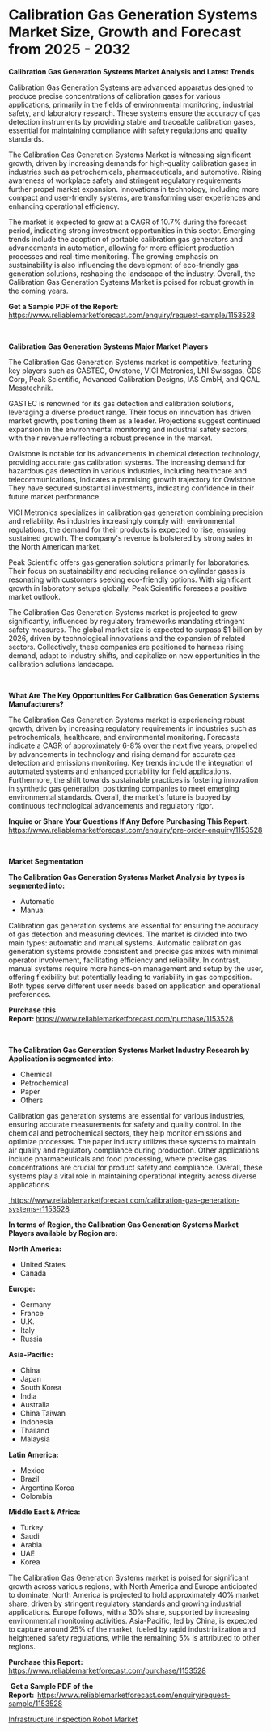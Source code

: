 <p><h1>Calibration Gas Generation Systems Market Size, Growth and Forecast from 2025 - 2032</h1></p><p><strong>Calibration Gas Generation Systems Market Analysis and Latest Trends</strong></p>
<p><p>Calibration Gas Generation Systems are advanced apparatus designed to produce precise concentrations of calibration gases for various applications, primarily in the fields of environmental monitoring, industrial safety, and laboratory research. These systems ensure the accuracy of gas detection instruments by providing stable and traceable calibration gases, essential for maintaining compliance with safety regulations and quality standards.</p><p>The Calibration Gas Generation Systems Market is witnessing significant growth, driven by increasing demands for high-quality calibration gases in industries such as petrochemicals, pharmaceuticals, and automotive. Rising awareness of workplace safety and stringent regulatory requirements further propel market expansion. Innovations in technology, including more compact and user-friendly systems, are transforming user experiences and enhancing operational efficiency.</p><p>The market is expected to grow at a CAGR of 10.7% during the forecast period, indicating strong investment opportunities in this sector. Emerging trends include the adoption of portable calibration gas generators and advancements in automation, allowing for more efficient production processes and real-time monitoring. The growing emphasis on sustainability is also influencing the development of eco-friendly gas generation solutions, reshaping the landscape of the industry. Overall, the Calibration Gas Generation Systems Market is poised for robust growth in the coming years.</p></p>
<p><strong>Get a Sample PDF of the Report:&nbsp;</strong> <a href="https://www.reliablemarketforecast.com/enquiry/request-sample/1153528?utm_campaign=3539&utm_medium=2&utm_source=Github&utm_content=ia&utm_term=12042025&utm_id=calibration-gas-generation-systems">https://www.reliablemarketforecast.com/enquiry/request-sample/1153528</a></p>
<p>&nbsp;</p>
<p><strong>Calibration Gas Generation Systems Major Market Players</strong></p>
<p><p>The Calibration Gas Generation Systems market is competitive, featuring key players such as GASTEC, Owlstone, VICI Metronics, LNI Swissgas, GDS Corp, Peak Scientific, Advanced Calibration Designs, IAS GmbH, and QCAL Messtechnik.</p><p>GASTEC is renowned for its gas detection and calibration solutions, leveraging a diverse product range. Their focus on innovation has driven market growth, positioning them as a leader. Projections suggest continued expansion in the environmental monitoring and industrial safety sectors, with their revenue reflecting a robust presence in the market.</p><p>Owlstone is notable for its advancements in chemical detection technology, providing accurate gas calibration systems. The increasing demand for hazardous gas detection in various industries, including healthcare and telecommunications, indicates a promising growth trajectory for Owlstone. They have secured substantial investments, indicating confidence in their future market performance.</p><p>VICI Metronics specializes in calibration gas generation combining precision and reliability. As industries increasingly comply with environmental regulations, the demand for their products is expected to rise, ensuring sustained growth. The company's revenue is bolstered by strong sales in the North American market.</p><p>Peak Scientific offers gas generation solutions primarily for laboratories. Their focus on sustainability and reducing reliance on cylinder gases is resonating with customers seeking eco-friendly options. With significant growth in laboratory setups globally, Peak Scientific foresees a positive market outlook.</p><p>The Calibration Gas Generation Systems market is projected to grow significantly, influenced by regulatory frameworks mandating stringent safety measures. The global market size is expected to surpass $1 billion by 2026, driven by technological innovations and the expansion of related sectors. Collectively, these companies are positioned to harness rising demand, adapt to industry shifts, and capitalize on new opportunities in the calibration solutions landscape.</p></p>
<p>&nbsp;</p>
<p><strong>What Are The Key Opportunities For Calibration Gas Generation Systems Manufacturers?</strong></p>
<p><p>The Calibration Gas Generation Systems market is experiencing robust growth, driven by increasing regulatory requirements in industries such as petrochemicals, healthcare, and environmental monitoring. Forecasts indicate a CAGR of approximately 6-8% over the next five years, propelled by advancements in technology and rising demand for accurate gas detection and emissions monitoring. Key trends include the integration of automated systems and enhanced portability for field applications. Furthermore, the shift towards sustainable practices is fostering innovation in synthetic gas generation, positioning companies to meet emerging environmental standards. Overall, the market's future is buoyed by continuous technological advancements and regulatory rigor.</p></p>
<p><strong>Inquire or Share Your Questions If Any Before Purchasing This Report:</strong> <a href="https://www.reliablemarketforecast.com/enquiry/pre-order-enquiry/1153528?utm_campaign=3539&utm_medium=2&utm_source=Github&utm_content=ia&utm_term=12042025&utm_id=calibration-gas-generation-systems">https://www.reliablemarketforecast.com/enquiry/pre-order-enquiry/1153528</a></p>
<p>&nbsp;</p>
<p><strong>Market Segmentation</strong></p>
<p><strong>The Calibration Gas Generation Systems Market Analysis by types is segmented into:</strong></p>
<p><ul><li>Automatic</li><li>Manual</li></ul></p>
<p><p>Calibration gas generation systems are essential for ensuring the accuracy of gas detection and measuring devices. The market is divided into two main types: automatic and manual systems. Automatic calibration gas generation systems provide consistent and precise gas mixes with minimal operator involvement, facilitating efficiency and reliability. In contrast, manual systems require more hands-on management and setup by the user, offering flexibility but potentially leading to variability in gas composition. Both types serve different user needs based on application and operational preferences.</p></p>
<p><strong>Purchase this Report:&nbsp;</strong><a href="https://www.reliablemarketforecast.com/purchase/1153528?utm_campaign=3539&utm_medium=2&utm_source=Github&utm_content=ia&utm_term=12042025&utm_id=calibration-gas-generation-systems">https://www.reliablemarketforecast.com/purchase/1153528</a></p>
<p>&nbsp;</p>
<p><strong>The Calibration Gas Generation Systems Market Industry Research by Application is segmented into:</strong></p>
<p><ul><li>Chemical</li><li>Petrochemical</li><li>Paper</li><li>Others</li></ul></p>
<p><p>Calibration gas generation systems are essential for various industries, ensuring accurate measurements for safety and quality control. In the chemical and petrochemical sectors, they help monitor emissions and optimize processes. The paper industry utilizes these systems to maintain air quality and regulatory compliance during production. Other applications include pharmaceuticals and food processing, where precise gas concentrations are crucial for product safety and compliance. Overall, these systems play a vital role in maintaining operational integrity across diverse applications.</p></p>
<p><a href="https://www.reliablemarketforecast.com/calibration-gas-generation-systems-r1153528?utm_campaign=3539&utm_medium=2&utm_source=Github&utm_content=ia&utm_term=12042025&utm_id=calibration-gas-generation-systems">&nbsp;https://www.reliablemarketforecast.com/calibration-gas-generation-systems-r1153528</a></p>
<p><strong>In terms of Region, the Calibration Gas Generation Systems Market Players available by Region are:</strong></p>
<p>
    <p> <strong> North America: </strong>
        <ul>
            <li>United States</li>
            <li>Canada</li>
        </ul>
        </p> 
    <p> <strong> Europe: </strong>
        <ul>
            <li>Germany</li>
            <li>France</li>
            <li>U.K.</li>
            <li>Italy</li>
            <li>Russia</li>
        </ul>
        </p> 
    <p> <strong> Asia-Pacific: </strong>
        <ul>
            <li>China</li>
            <li>Japan</li>
            <li>South Korea</li>
            <li>India</li>
            <li>Australia</li>
            <li>China Taiwan</li>
            <li>Indonesia</li>
            <li>Thailand</li>
            <li>Malaysia</li>
        </ul>
        </p> 
    <p> <strong> Latin America: </strong>
        <ul>
            <li>Mexico</li>
            <li>Brazil</li>
            <li>Argentina Korea</li>
            <li>Colombia</li>
        </ul>
        </p> 
    <p> <strong> Middle East & Africa: </strong>
        <ul>
            <li>Turkey</li>
            <li>Saudi</li>
            <li>Arabia</li>
            <li>UAE</li>
            <li>Korea</li>
        </ul>
    </p>
    </p>
<p><p>The Calibration Gas Generation Systems market is poised for significant growth across various regions, with North America and Europe anticipated to dominate. North America is projected to hold approximately 40% market share, driven by stringent regulatory standards and growing industrial applications. Europe follows, with a 30% share, supported by increasing environmental monitoring activities. Asia-Pacific, led by China, is expected to capture around 25% of the market, fueled by rapid industrialization and heightened safety regulations, while the remaining 5% is attributed to other regions.</p></p>
<p><strong>Purchase this Report: </strong><a href="https://www.reliablemarketforecast.com/purchase/1153528?utm_campaign=3539&utm_medium=2&utm_source=Github&utm_content=ia&utm_term=12042025&utm_id=calibration-gas-generation-systems">https://www.reliablemarketforecast.com/purchase/1153528</a></p>
<p>&nbsp;<strong>Get a Sample PDF of the Report:&nbsp;&nbsp;</strong><a href="https://www.reliablemarketforecast.com/enquiry/request-sample/1153528?utm_campaign=3539&utm_medium=2&utm_source=Github&utm_content=ia&utm_term=12042025&utm_id=calibration-gas-generation-systems">https://www.reliablemarketforecast.com/enquiry/request-sample/1153528</a></p>
<p><strong></strong></p>
<p><p><a href="https://github.com/kmettjanksj7/Market-Research-Report-List-1/blob/main/infrastructure-inspection-robot-market.md?utm_campaign=3539&utm_medium=2&utm_source=Github&utm_content=ia&utm_term=12042025&utm_id=calibration-gas-generation-systems">Infrastructure Inspection Robot Market</a></p></p>